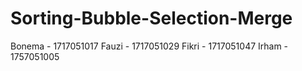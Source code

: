 # Sorting-Bubble-Selection-Merge

Bonema  - 1717051017
Fauzi   - 1717051029
Fikri   - 1717051047
Irham   - 1757051005
